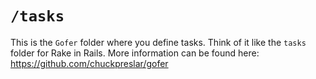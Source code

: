 # `/tasks`

This is the `Gofer` folder where you define tasks. Think of it like the `tasks` folder for Rake in Rails. More information can be found here: https://github.com/chuckpreslar/gofer